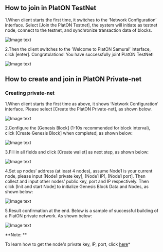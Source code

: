 
## <a name="join_net"></a>How to join in PlatON TestNet

1.When client starts the first time, it switches to the ‘Network Configuration’ interface. Select [Join the PlatON Testnet], the system will initiate as testnet node, connect to the testnet, and synchronize transaction data of blocks.

![Image text](./platon-samurai-EN/image/Testnet.png)

2.Then the client switches to the ’Welcome to PlatON Samurai’ interface, click [enter]. Congratulations! You have successfully joint PlatON TestNet!

![Image text](./platon-samurai-EN/image/Welcome_to_Samurai.png)


## <a name="create_private"></a>How to create and join in PlatON Private-net

### Creating private-net

1.When client starts the first time as above, it shows ‘Network Configuration’ interface. Please select [Create the PlatON Private-net], as shown below.

![Image text](./platon-samurai-EN/image/private-net.png)

2.Configure the [Genesis Block] (1-10s recommended for block interval), click [Create Genesis Block] when completed, as shown below:

![Image text](./platon-samurai-EN/image/Genesis_Block.png)

3.Fill in all fields and click [Create wallet] as next step, as shown below:

![Image text](./platon-samurai-EN/image/Wallet_creation.png)

4.Set up nodes’ address (at least 4 nodes), assume Node1 is your current node, please input [Node1 private key], [Node1 IP], [Node1 port]. Then collect and input other nodes’ public key, port and IP respectively. Then click [Init and start Node] to initialize Genesis Block Data and Nodes, as shown below:

![Image text](./platon-samurai-EN/image/Set_nodes.png)

5.Result confirmation at the end. Below is a sample of successful building of a PlatON private network. As shown below:

![Image text](./platon-samurai-EN/image/Private-net_success.png)

**Note: **

To learn how to get the node's private key, IP, port, click [here](https://github.com/PlatONnetwork/wiki/wiki/[English]-Private-Networks)*





